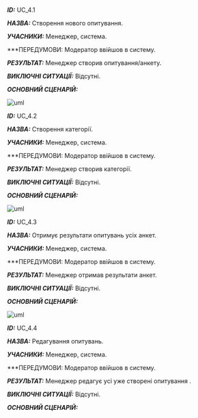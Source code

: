 ***ID:*** UC_4.1
    
***НАЗВА:*** Створення нового опитування.
    
***УЧАСНИКИ:*** Менеджер, система.

***ПЕРЕДУМОВИ: Модератор ввійшов в систему.

***РЕЗУЛЬТАТ:*** Менеджер створив опитування/анкету.

***ВИКЛЮЧНІ СИТУАЦІЇ:*** Відсутні.

***ОСНОВНИЙ СЦЕНАРІЙ:***

![uml](http://www.plantuml.com/plantuml/png/ZLDDJi9W4Dtt57C23W0RhcAYEt-Cu8u5jH0tH3Qc2sDClC57fRQf-d65DpVo3L-Q1lWq3I7f_Cnxyzwquydqx6vwVtMPpF2A4Z_yR_69KkUpP5zBXdY1rpbgJVL1CnHm-YWeT0dFtfh9bMWcceOM8dnhDXWHyRtBmCsIuM52DESyEPceTS6eqKoV1SqfdtMlqGZd3fQ46yKs7nwd13ju1ixmApY6N5pOuiHuo49Ecx6VhgtYBOaFU84F_M6RqD57O4kuXITfGOLV4ShUXAVuEzF6eEXEqH4OlEOCQMkKqLaD9GjrNnSzDgIPxsMrf_vZsyXujuG-cIzUqo2R4xa4a1Q0haMCq5KCbm_jSNK1RzBZum6u2jQnpzmmHOF_KTlZb770GBLXNA4MpIWprsLaz_WxynQ1F3fNoSd9zEOs6LzSd_Dh_GK0)

***ID:*** UC_4.2
    
***НАЗВА:*** Створення категорії.
    
***УЧАСНИКИ:*** Менеджер, система.

***ПЕРЕДУМОВИ: Модератор ввійшов в систему.

***РЕЗУЛЬТАТ:*** Менеджер створив категорії.

***ВИКЛЮЧНІ СИТУАЦІЇ:*** Відсутні.

***ОСНОВНИЙ СЦЕНАРІЙ:***


![uml](http://www.plantuml.com/plantuml/png/ZP0_pe904CNxFSM4OtmqNELBf3112rqx2luSWCPWOcoumOeY15symfiREMnCL18JktrlPdxlPOEr_b_fpI9IUgwZa3nKdA76m0aQM5Wk23qCPo9FeyqbxpmLu-3c3SwueE4aLewa_gO3mXs32CDRGWiZikECE2TEvPKwyaqaB0p9ebl-6ZqUeaQ7e-lOS-vBcUf5Wecbn8T1ptW7Rr5pYUkFSRwmzXEpU3yplWh2vKn-y040)


***ID:*** UC_4.3
    
***НАЗВА:*** Отримує результати опитувань усіх анкет.
    
***УЧАСНИКИ:*** Менеджер, система.

***ПЕРЕДУМОВИ: Модератор ввійшов в систему.

***РЕЗУЛЬТАТ:*** Менеджер отримав результати анкет.

***ВИКЛЮЧНІ СИТУАЦІЇ:*** Відсутні.

***ОСНОВНИЙ СЦЕНАРІЙ:***

![uml](http://www.plantuml.com/plantuml/png/hP0zxe905CJxFSKxnv-6g_mJxTH2iQFW8tOaDeJAnXkiH6GJPBt2l1ivOE47bXOax7k_cJUPS1FzhwFjSc5Y7D2WvtV61OqciHbtvkzp8Ph0umIdcHQ25XQtuI44l6ZA_rGpybSueT0AFD44ZXFBGQzxUX1eDKUd1M5Be48jcbDRwOwIXoc9UX1f4J3YySNRnepsDc006fLZ3iQgwTZzDi2qesaxprlqAh_SWGl4XFFLZBNV0G00)

***ID:*** UC_4.4
    
***НАЗВА:*** Редагування опитувань.
    
***УЧАСНИКИ:*** Менеджер, система.

***ПЕРЕДУМОВИ: Модератор ввійшов в систему.

***РЕЗУЛЬТАТ:*** Менеджер редагує усі уже створені опитування .

***ВИКЛЮЧНІ СИТУАЦІЇ:*** Відсутні.

***ОСНОВНИЙ СЦЕНАРІЙ:***
